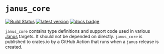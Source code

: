 # `janus_core`
[![Build Status]][actions] [![latest version]][crates.io] [![docs badge]][docs.rs]

[Build Status]: https://github.com/divviup/janus/workflows/ci-build/badge.svg
[actions]: https://github.com/divviup/janus/actions?query=branch%3Amain
[latest version]: https://img.shields.io/crates/v/janus_core.svg
[crates.io]: https://crates.io/crates/janus_core
[docs badge]: https://img.shields.io/badge/docs.rs-rustdoc-green
[docs.rs]: https://docs.rs/janus_core/

`janus_core` contains type definitions and support code used in various [Janus](https://github.com/divviup/janus) targets. It should not be depended on directly. `janus_core` is published to crates.io by a GitHub Action that runs when a `janus` release is created.
